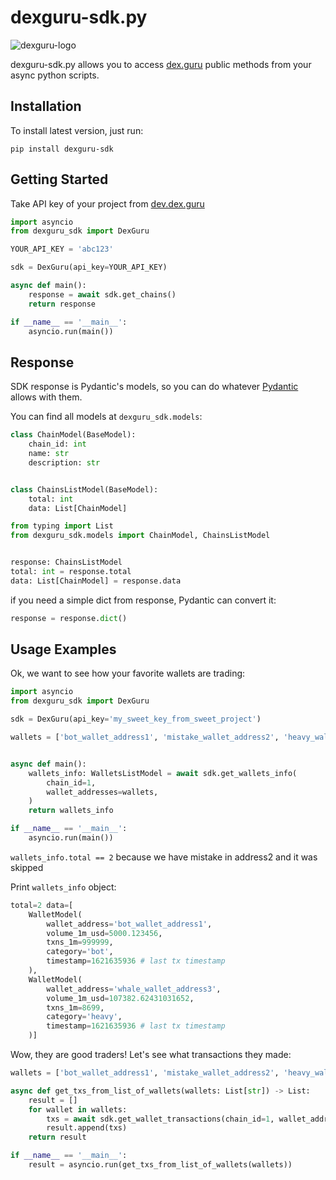 # dexguru-sdk.py

![dexguru-logo](https://gblobscdn.gitbook.com/assets%2F-MO2nrmwh_DoxKc1v80n%2F-MTnknohxY_QQWqZ5rp-%2F-MTnm7ZgN7sBW_vNX_z1%2Fhorizontal-logo-white-background.png?alt=media&token=f6e37f23-afd5-4a13-bb6a-162e1d95d18d)

dexguru-sdk.py allows you to access <a href=https://dex.guru>dex.guru</a> public methods
from your async python scripts.

## Installation

To install latest version, just run:

`pip install dexguru-sdk`


## Getting Started
Take API key of your project from <a href=https://developers.dex.guru>dev.dex.guru</a>


```python
import asyncio
from dexguru_sdk import DexGuru

YOUR_API_KEY = 'abc123'

sdk = DexGuru(api_key=YOUR_API_KEY)

async def main():
    response = await sdk.get_chains()
    return response

if __name__ == '__main__':
    asyncio.run(main())
```

## Response

SDK response is Pydantic's models, so you can do whatever <a href=https://pydantic-docs.helpmanual.io/>Pydantic</a> allows with them.

You can find all models at `dexguru_sdk.models`:
```python
class ChainModel(BaseModel):
    chain_id: int
    name: str
    description: str


class ChainsListModel(BaseModel):
    total: int
    data: List[ChainModel]
```

```python
from typing import List
from dexguru_sdk.models import ChainModel, ChainsListModel


response: ChainsListModel
total: int = response.total
data: List[ChainModel] = response.data
```

if you need a simple dict from response, Pydantic can convert it:

```python
response = response.dict()
```

## Usage Examples

Ok, we want to see how your favorite wallets are trading:

```python
import asyncio
from dexguru_sdk import DexGuru

sdk = DexGuru(api_key='my_sweet_key_from_sweet_project')

wallets = ['bot_wallet_address1', 'mistake_wallet_address2', 'heavy_wallet_address3']


async def main():
    wallets_info: WalletsListModel = await sdk.get_wallets_info(
        chain_id=1,
        wallet_addresses=wallets,
    )
    return wallets_info

if __name__ == '__main__':
    asyncio.run(main())
```

`wallets_info.total == 2` because we have mistake in address2 and it was skipped

Print `wallets_info` object:
```python
total=2 data=[
    WalletModel(
        wallet_address='bot_wallet_address1',
        volume_1m_usd=5000.123456,
        txns_1m=999999,
        category='bot',
        timestamp=1621635936 # last tx timestamp
    ),
    WalletModel(
        wallet_address='whale_wallet_address3',
        volume_1m_usd=107382.62431031652,
        txns_1m=8699,
        category='heavy',
        timestamp=1621635936 # last tx timestamp
    )]
```
Wow, they are good traders! Let's see what transactions they made:

```python
wallets = ['bot_wallet_address1', 'mistake_wallet_address2', 'heavy_wallet_address3']

async def get_txs_from_list_of_wallets(wallets: List[str]) -> List:
    result = []
    for wallet in wallets:
        txs = await sdk.get_wallet_transactions(chain_id=1, wallet_address=wallet)
        result.append(txs)
    return result

if __name__ == '__main__':
    result = asyncio.run(get_txs_from_list_of_wallets(wallets))
```